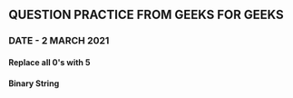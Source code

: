 ## QUESTION PRACTICE FROM GEEKS FOR GEEKS
### DATE - 2 MARCH 2021
#### Replace all 0's with 5 
#### Binary String
